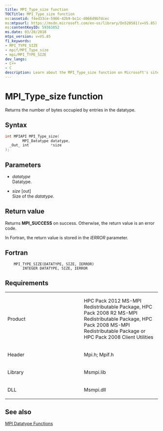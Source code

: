 ```yaml
---
title: MPI_Type_size function
TOCTitle: MPI_Type_size function
ms:assetid: f4ed33ce-5966-42b9-bc1c-d066d9b7dcec
ms:mtpsurl: https://msdn.microsoft.com/en-us/library/Dn520581(v=VS.85)
ms:contentKeyID: 59361052
ms.date: 03/28/2018
mtps_version: v=VS.85
f1_keywords:
- MPI_TYPE_SIZE
- mpif/MPI_Type_size
- mpi/MPI_TYPE_SIZE
dev_langs:
- C++
- C
description: Learn about the MPI_Type_size function on Microsoft's site. Understand its syntax, parameters, return values, and its role in data type functions.
---
```


# MPI\_Type\_size function

Returns the number of bytes occupied by entries in the datatype.

## Syntax

``` c++
int MPIAPI MPI_Type_size(
        MPI_Datatype datatype,
  _Out_ int          *size
);
```

## Parameters

  - *datatype*  
    Datatype.

  - *size* \[out\]  
    Size of the *datatype*.

## Return value

Returns **MPI\_SUCCESS** on success. Otherwise, the return value is an error code.

In Fortran, the return value is stored in the *IERROR* parameter.

## Fortran

``` FORTRAN
    MPI_TYPE_SIZE(DATATYPE, SIZE, IERROR)
        INTEGER DATATYPE, SIZE, IERROR
```

## Requirements

<table>
<colgroup>
<col style="width: 50%" />
<col style="width: 50%" />
</colgroup>
<tbody>
<tr class="odd">
<td><p>Product</p></td>
<td><p>HPC Pack 2012 MS-MPI Redistributable Package, HPC Pack 2008 R2 MS-MPI Redistributable Package, HPC Pack 2008 MS-MPI Redistributable Package or HPC Pack 2008 Client Utilities</p></td>
</tr>
<tr class="even">
<td><p>Header</p></td>
<td>Mpi.h;
Mpif.h</td>
</tr>
<tr class="odd">
<td><p>Library</p></td>
<td>Msmpi.lib</td>
</tr>
<tr class="even">
<td><p>DLL</p></td>
<td>Msmpi.dll</td>
</tr>
</tbody>
</table>


## See also

[MPI Datatype Functions](mpi-datatype-functions.md)

